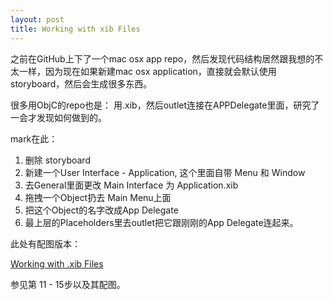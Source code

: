 ```yaml
---
layout: post
title: Working with xib Files
---
```



之前在GitHub上下了一个mac osx app repo，然后发现代码结构居然跟我想的不太一样，因为现在如果新建mac osx application，直接就会默认使用storyboard，然后会生成很多东西。

很多用ObjC的repo也是： 用.xib，然后outlet连接在APPDelegate里面，研究了一会才发现如何做到的。

mark在此：

1. 删除 storyboard
2. 新建一个User Interface - Application, 这个里面自带 Menu 和 Window
3. 去General里面更改 Main Interface 为 Application.xib
4. 拖拽一个Object扔去 Main Menu上面
5. 把这个Object的名字改成App Delegate
6. 最上层的Placeholders里去outlet把它跟刚刚的App Delegate连起来。


此处有配图版本：

[Working with .xib Files](https://developer.xamarin.com/guides/mac/application_fundamentals/working-with-xibs/)

参见第 11 - 15步以及其配图。



